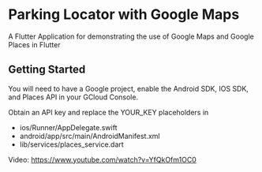 # Parking Locator with Google Maps

A Flutter Application for demonstrating the use of Google Maps and Google Places in Flutter

## Getting Started

You will need to have a Google project, enable the Android SDK, IOS SDK, and Places API in your GCloud Console.

Obtain an API key and replace the YOUR_KEY placeholders in 
- ios/Runner/AppDelegate.swift
- android/app/src/main/AndroidManifest.xml
- lib/services/places_service.dart


Video: https://www.youtube.com/watch?v=YfQkOfm1OC0
